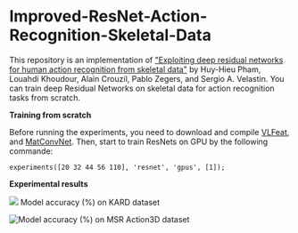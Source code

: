 # Improved-ResNet-Action-Recognition-Skeletal-Data
This repository is an implementation of ["Exploiting deep residual networks for human action recognition from skeletal data"](https://arxiv.org/abs/1803.07781) by Huy-Hieu Pham, Louahdi  Khoudour, Alain Crouzil, Pablo Zegers, and Sergio A. Velastin. You can train deep Residual Networks on skeletal data for action recognition tasks from scratch.

**Training from scratch**


Before running the experiments, you need to download and compile [VLFeat](http://www.vlfeat.org/), and [MatConvNet](http://www.vlfeat.org/matconvnet/). Then, start to train ResNets on GPU by the following commande:


 ```experiments([20 32 44 56 110], 'resnet', 'gpus', [1]);```


**Experimental results**


![](https://github.com/huyhieupham/Improved-ResNet-Action-Recognition-Skeletal-Data/blob/master/figure/Training-on-KARD.png)
Model accuracy (%) on KARD dataset

![Model accuracy (%) on MSR Action3D dataset](https://github.com/huyhieupham/Improved-ResNet-Action-Recognition-Skeletal-Data/blob/master/figure/Training-on-MRS-Action-3D.png)

